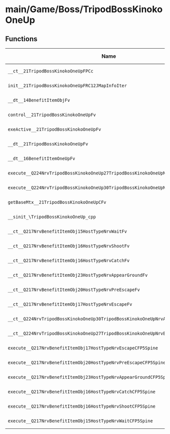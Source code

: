 # main/Game/Boss/TripodBossKinokoOneUp

## Functions

| Name | Address | Match % |
|------|---------|---------|
| `__ct__21TripodBossKinokoOneUpFPCc` | `0x8008DE98` | :x: (0.0%) |
| `init__21TripodBossKinokoOneUpFRC12JMapInfoIter` | `0x8008DEF4` | :x: (0.0%) |
| `__dt__14BenefitItemObjFv` | `0x8008DFCC` | :x: (0.0%) |
| `control__21TripodBossKinokoOneUpFv` | `0x8008E028` | :x: (0.0%) |
| `exeActive__21TripodBossKinokoOneUpFv` | `0x8008E02C` | :x: (0.0%) |
| `__dt__21TripodBossKinokoOneUpFv` | `0x8008E108` | :x: (0.0%) |
| `__dt__16BenefitItemOneUpFv` | `0x8008E164` | :x: (0.0%) |
| `execute__Q224NrvTripodBossKinokoOneUp27TripodBossKinokoOneUpNrvEndCFP5Spine` | `0x8008E1BC` | :x: (0.0%) |
| `execute__Q224NrvTripodBossKinokoOneUp30TripodBossKinokoOneUpNrvActiveCFP5Spine` | `0x8008E1C0` | :x: (0.0%) |
| `getBaseMtx__21TripodBossKinokoOneUpCFv` | `0x8008E1C8` | :x: (0.0%) |
| `__sinit_\TripodBossKinokoOneUp_cpp` | `0x8008E1D0` | :x: (0.0%) |
| `__ct__Q217NrvBenefitItemObj15HostTypeNrvWaitFv` | `0x8008E22C` | :x: (0.0%) |
| `__ct__Q217NrvBenefitItemObj16HostTypeNrvShootFv` | `0x8008E23C` | :x: (0.0%) |
| `__ct__Q217NrvBenefitItemObj16HostTypeNrvCatchFv` | `0x8008E24C` | :x: (0.0%) |
| `__ct__Q217NrvBenefitItemObj23HostTypeNrvAppearGroundFv` | `0x8008E25C` | :x: (0.0%) |
| `__ct__Q217NrvBenefitItemObj20HostTypeNrvPreEscapeFv` | `0x8008E26C` | :x: (0.0%) |
| `__ct__Q217NrvBenefitItemObj17HostTypeNrvEscapeFv` | `0x8008E27C` | :x: (0.0%) |
| `__ct__Q224NrvTripodBossKinokoOneUp30TripodBossKinokoOneUpNrvActiveFv` | `0x8008E28C` | :x: (0.0%) |
| `__ct__Q224NrvTripodBossKinokoOneUp27TripodBossKinokoOneUpNrvEndFv` | `0x8008E29C` | :x: (0.0%) |
| `execute__Q217NrvBenefitItemObj17HostTypeNrvEscapeCFP5Spine` | `0x8008E2AC` | :x: (0.0%) |
| `execute__Q217NrvBenefitItemObj20HostTypeNrvPreEscapeCFP5Spine` | `0x8008E2B4` | :x: (0.0%) |
| `execute__Q217NrvBenefitItemObj23HostTypeNrvAppearGroundCFP5Spine` | `0x8008E2BC` | :x: (0.0%) |
| `execute__Q217NrvBenefitItemObj16HostTypeNrvCatchCFP5Spine` | `0x8008E2C4` | :x: (0.0%) |
| `execute__Q217NrvBenefitItemObj16HostTypeNrvShootCFP5Spine` | `0x8008E2D8` | :x: (0.0%) |
| `execute__Q217NrvBenefitItemObj15HostTypeNrvWaitCFP5Spine` | `0x8008E2E0` | :x: (0.0%) |